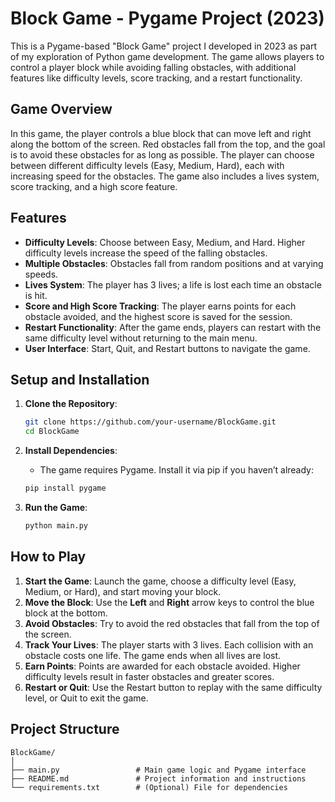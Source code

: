 # Block Game - Pygame Project (2023)

This is a Pygame-based "Block Game" project I developed in 2023 as part of my exploration of Python game development. The game allows players to control a player block while avoiding falling obstacles, with additional features like difficulty levels, score tracking, and a restart functionality.

## Game Overview

In this game, the player controls a blue block that can move left and right along the bottom of the screen. Red obstacles fall from the top, and the goal is to avoid these obstacles for as long as possible. The player can choose between different difficulty levels (Easy, Medium, Hard), each with increasing speed for the obstacles. The game also includes a lives system, score tracking, and a high score feature.

## Features

- **Difficulty Levels**: Choose between Easy, Medium, and Hard. Higher difficulty levels increase the speed of the falling obstacles.
- **Multiple Obstacles**: Obstacles fall from random positions and at varying speeds.
- **Lives System**: The player has 3 lives; a life is lost each time an obstacle is hit.
- **Score and High Score Tracking**: The player earns points for each obstacle avoided, and the highest score is saved for the session.
- **Restart Functionality**: After the game ends, players can restart with the same difficulty level without returning to the main menu.
- **User Interface**: Start, Quit, and Restart buttons to navigate the game.

## Setup and Installation

1. **Clone the Repository**:
    ```bash
    git clone https://github.com/your-username/BlockGame.git
    cd BlockGame
    ```

2. **Install Dependencies**:
   - The game requires Pygame. Install it via pip if you haven’t already:
    ```bash
    pip install pygame
    ```

3. **Run the Game**:
    ```bash
    python main.py
    ```

## How to Play

1. **Start the Game**: Launch the game, choose a difficulty level (Easy, Medium, or Hard), and start moving your block.
2. **Move the Block**: Use the **Left** and **Right** arrow keys to control the blue block at the bottom.
3. **Avoid Obstacles**: Try to avoid the red obstacles that fall from the top of the screen.
4. **Track Your Lives**: The player starts with 3 lives. Each collision with an obstacle costs one life. The game ends when all lives are lost.
5. **Earn Points**: Points are awarded for each obstacle avoided. Higher difficulty levels result in faster obstacles and greater scores.
6. **Restart or Quit**: Use the Restart button to replay with the same difficulty level, or Quit to exit the game.
   
## Project Structure

```plaintext
BlockGame/
│
├── main.py                 # Main game logic and Pygame interface
├── README.md               # Project information and instructions
└── requirements.txt        # (Optional) File for dependencies

